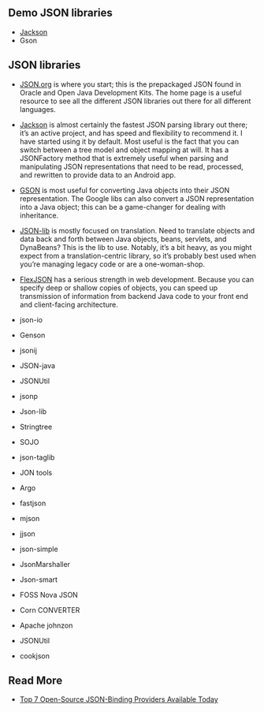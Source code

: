 ## Demo JSON libraries

- [Jackson](jackson-example/README-Jackson.md)
- Gson


## JSON libraries

- [JSON.org](http://www.json.org) is where you start; this is the prepackaged JSON found in Oracle and Open Java Development Kits. The home page is a useful resource to see all the different JSON libraries out there for all different languages.

- [Jackson](https://github.com/FasterXML/jackson) is almost certainly the fastest JSON parsing library out there; it’s an active project, and has speed and flexibility to recommend it. I have started using it by default. Most useful is the fact that you can switch between a tree model and object mapping at will. It has a JSONFactory method that is extremely useful when parsing and manipulating JSON representations that need to be read, processed, and rewritten to provide data to an Android app.

- [GSON](https://github.com/google/gson) is most useful for converting Java objects into their JSON representation. The Google libs can also convert a JSON representation into a Java object; this can be a game-changer for dealing with inheritance.

- [JSON-lib](http://json-lib.sourceforge.net/) is mostly focused on translation. Need to translate objects and data back and forth between Java objects, beans, servlets, and DynaBeans? This is the lib to use. Notably, it’s a bit heavy, as you might expect from a translation-centric library, so it’s probably best used when you’re managing legacy code or are a one-woman-shop.

- [FlexJSON](http://flexjson.sourceforge.net/) has a serious strength in web development. Because you can specify deep or shallow copies of objects, you can speed up transmission of information from backend Java code to your front end and client-facing architecture.

- json-io
- Genson
- jsonij

- JSON-java
- JSONUtil
- jsonp
- Json-lib
- Stringtree
- SOJO
- json-taglib
- JON tools
- Argo
- fastjson
- mjson
- jjson
- json-simple
- JsonMarshaller
- Json-smart
- FOSS Nova JSON
- Corn CONVERTER
- Apache johnzon
- JSONUtil
- cookjson

## Read More
- [Top 7 Open-Source JSON-Binding Providers Available Today](http://www.developer.com/lang/jscript/top-7-open-source-json-binding-providers-available-today.html)

